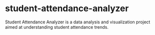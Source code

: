 # student-attendance-analyzer
Student Attendance Analyzer is a data analysis and visualization project aimed at understanding student attendance trends.
